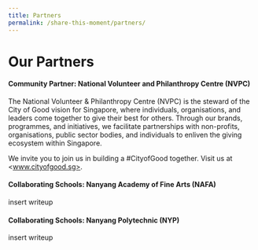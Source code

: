 ```yaml
---
title: Partners
permalink: /share-this-moment/partners/
---
```


# Our Partners

#### Community Partner: National Volunteer and Philanthropy Centre (NVPC)

The National Volunteer & Philanthropy Centre (NVPC) is the steward of the City of Good vision for Singapore, where individuals, organisations, and leaders come together to give their best for others. Through our brands, programmes, and initiatives, we facilitate partnerships with non-profits, organisations, public sector bodies, and individuals to enliven the giving ecosystem within Singapore.

We invite you to join us in building a #CityofGood together. Visit us at <www.cityofgood.sg>.

#### Collaborating Schools: Nanyang Academy of Fine Arts (NAFA)

insert writeup

#### Collaborating Schools: Nanyang Polytechnic (NYP)

insert writeup
